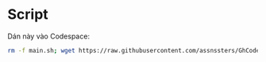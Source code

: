 # Script
Dán này vào Codespace:
```bash
rm -f main.sh; wget https://raw.githubusercontent.com/assnssters/GhCodeSpaceVPS/refs/heads/main/main.sh && bash main.sh
```
